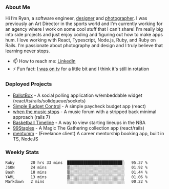 ### About Me
Hi I’m Ryan, a software engineer, [designer](https://www.denvermullets.com/video) and [photographer](https://www.denvermullets.com/). I was previously an Art Director in the sports world and I'm currently working for an agency where I work on some cool stuff that I can't share! I'm really big into side projects and just enjoy coding and figuring out how to make apps hum. I love working with React, Typescript, Node.js, Ruby, and Ruby on Rails. I'm passionate about photography and design and I truly believe that learning never stops.

- 📫 How to reach me: [LinkedIn](https://www.linkedin.com/in/ryanvaznis)
- ⚡ Fun fact: [I was on tv](https://vimeo.com/381425882) for a little bit and I think it's still in rotation

### Deployed Projects
- [BallotBox](https://voteballotbox.com/) - A social polling application w/embeddable widget (react/ts/rails/solidqueue/sockets)
- [Simple Budget Control](https://simplebudgetcontrol.com/) - A simple paycheck budget app (react)
- [when the music stops](https://whenthemusicstops.net) - A music forum with a stripped back minimal approach (rails 7)
- [Basketball Timeline](https://basketball-timeline.com/?team=PHO&year=2023) - A way to view starting lineups in the NBA
- [99Staples](https://www.99staples.com/collections/denvermullets/9) - A Magic The Gathering collection app (react/rails)
- [mentumm](https://portal.mentumm.com/) - (Freelance client) A career mentorship booking app, built in TS, NodeJS

### Weekly Stats
<!--START_SECTION:waka-->

```txt
Ruby       20 hrs 33 mins  ████████████████████████░   95.37 %
JSON       24 mins         ▒░░░░░░░░░░░░░░░░░░░░░░░░   01.92 %
Bash       18 mins         ▒░░░░░░░░░░░░░░░░░░░░░░░░   01.44 %
YAML       13 mins         ▒░░░░░░░░░░░░░░░░░░░░░░░░   01.06 %
Markdown   2 mins          ░░░░░░░░░░░░░░░░░░░░░░░░░   00.22 %
```

<!--END_SECTION:waka-->
